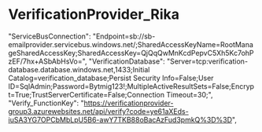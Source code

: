 # VerificationProvider_Rika

"ServiceBusConnection": "Endpoint=sb://sb-emailprovider.servicebus.windows.net/;SharedAccessKeyName=RootManageSharedAccessKey;SharedAccessKey=QjQqQwMnKcdPepvC5Xh5Kc7ohPzEF/7hx+ASbAbHsVo=",
"VerificationDatabase": "Server=tcp:verification-database.database.windows.net,1433;Initial Catalog=verification_database;Persist Security Info=False;User ID=SqlAdmin;Password=Bytmig123!;MultipleActiveResultSets=False;Encrypt=True;TrustServerCertificate=False;Connection Timeout=30;",
"Verify_FunctionKey": "https://verificationprovider-group3.azurewebsites.net/api/verify?code=ye61aXEds-iuSA3YG7OPCbMbLpU5B6-awY7TKB88oBacAzFud3pmkQ%3D%3D",

